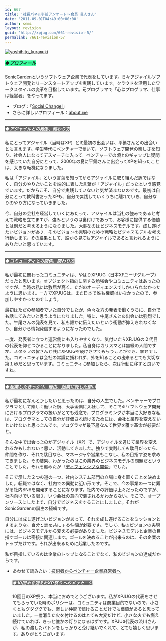 ```yaml
---
id: 667
title: '社長パネル事前アンケート～倉貫 義人さん'
date: '2011-09-02T04:49:00+00:00'
author: semi
layout: revision
guid: 'http://xpjug.com/661-revision-5/'
permalink: /661-revision-5/
---
```


[![](http://xpjug.com/wp-content/uploads/2011/09/yoshihito_kuranuki-150x150.jpg "yoshihito_kuranuki")](http://xpjug.com/wp-content/uploads/2011/09/yoshihito_kuranuki.jpg)

##### <font style="background-color:#33ff99">◆プロフィール</font>

[SonicGarden](http://www.sonicgarden.jp/)というソフトウェア企業で代表をしています。日々アジャイルソフトウェア開発とリーンスタートアップを実践しています。クラウドを活用したワークスタイルの変革を目指しています。元プログラマで「心はプログラマ、仕事は経営者」をやってます。

- ブログ：「[Social Change!](http://kuranuki.sonicgarden.jp/)」
- さらに詳しいプロフィール：[about.me](http://about.me/yoshihito.kuranuki)

---

##### <font color="#ffffff" style="background-color:#696969">◆アジャイルとの関係、関わり方</font>

私にとってアジャイル（当時はXP）との最初の出会いは、平鍋さんとの出会いとも言えます。学生時代にベンチャーで働いて、ソフトウェア開発の楽しさを知り、社会人になってデスマーチに入って、ベンチャーでの頃とのギャップに疑問を感じていた自分にとって、2000年の夏に平鍋さんに出会ってXPを知ったことは、大きな転機になりました。

私は「アジャイル」という言葉を知ってからアジャイルに取り組んだ訳ではなく、自分のやりたいことを端的に表した言葉が「アジャイル」だったという感覚でいます。だからこそ、自分で実践していないと気が済まないのです。最初は自分にとって教科書だったXPも、自分で実践していくうちに離れていき、自分なりのやり方になっていきました。

今、自分の会社を経営していくにあたって、アジャイルは当社の強みであると考えて戦略を立てますが、強みというのは裏付けであって、お客様に提供する価値とは別だと考えるようになりました。大事なのはビジネスモデルです。成し遂げたいビジョンがあり、そのビジョンの実現のための戦略とビジネスモデルを考え行動します。その結果として、誰から見てもアジャイルであると言われるようにありたいと思っています。

---

##### <font color="#ffffff" style="background-color:#696969">◆コミュニティとの関係、関わり方</font>

私が最初に関わったコミュニティは、やはりXPJUG（日本XPユーザグループ）だったと思います。オブジェクト指向に関する勉強会やコミュニティはあったのですが、当時の私には敷居が高く、ただのオーディエンスでしかいられなかったように思います。一方でXPJUGは、まだ日本で誰も権威はいなかったので、参加しやすかったのでしょう。

最初はただの参加者でいた自分でしたが、色々な方の発表を聞くうちに、自分でも話してみたいと思うようになりました。特に、牛尾さんとの出会いは強烈でした。牛尾さんの発表を見て、私も誰かに伝えたいという衝動が抑えきれなくなり、自分から情報発信するようになったのでした。

一度、発表者に立つと運営側にも入りやすくなり、気付いたらXPJUGの２代目の代表を仰せつかることになりました。私自身はカリスマとは無縁の人間ですが、スタッフの皆さんと共にXPJUGを続けさせてもらうことができ、幸せでした。コミュニティは会社の常識に捕われず、外を知ることの出来るとても大切な第１歩だと思っています。コミュニティに参加したら、次は行動に移すと良いですね。

---

##### <font color="#ffffff" style="background-color:#696969">◆起業したきっかけ、理由、起業に託した想い</font>

私が最初になんとかしたいと思ったのは、自分の人生でした。ベンチャーでプログラマとして楽しく働いた後、大手企業に入社して、そこでのソフトウェア開発におけるプログラマの扱いがとても残念で、プログラミングが本当に大好きな私は、プログラマとしての自分が評価され続けるためには、会社と業界を変えないといけないと思ったんです。プログラマが最下層なんて世界を覆す革命が必要だと。

そんな中で出会ったのがアジャイル（XP）で、アジャイルを通じて業界を変えれるかもしれないと思い、活動してきました。独りで実践しても駄目だったら、仲間を作り、それで駄目なら、マネージャや営業もこなし、私の目指す姿を求めてきました。その結果、わかったのはこの業界のビジネスモデルの問題だということでした。それを纏めたが「[ディフェンシブな開発](http://d.hatena.ne.jp/kuranuki/20060116/p1)」でした。

そこで示した２つの道の一つ、社内システム部門の立場に身を置くことを決めました。転職ではなく、社内での異動に近い形です。そこで、今の事業の一つに繋がる社内SNSを開発することになります。社内での評価は上々だったのですが、社内向けでいる限り、いつ会社の意向で潰されるかわからない。そこで、オープンソースにした上で、自分でビジネスをすることにしました。それがSonicGardenの誕生の経緯です。

自分には成し遂げたいビジョンがあって、それを成し遂げることをミッションとするような、自分と志を共にする仲間が必要です。そして、私のビジョンの実現には、ビジネスモデルから変える必要がありました。ビジネスモデルと企業の目指すゴールは密接に関連します。ゴールを決めることが出来るのは、その企業のトップだけです。それが出来るために起業したのです。

私が目指しているのは企業のトップになることでなく、私のビジョンの達成だからです。

- あわせて読みたい：[技術者からベンチャー企業経営者へ](http://kuranuki.sonicgarden.jp/2011/06/post-23.html)  
    ##### <font color="#ffffff" style="background-color:#696969">◆10回めを迎えたXP祭りへのメッセージ</font>
    
    10回目のXP祭り、本当におめでとうございます。私がXPJUGの代表をさせてもらっていた時のポリシーは、コミュニティは商業目的でないので、小さくともグダグダでも、楽しい仲間で続けることだけでも価値があると思っていました。一度消えた火を付けるのはとても大変だけど、小さな火でも燃え続けていれば、きっと誰かの灯りになるはずです。XPJUG代表の渋川さんが、私の渡したバトンをしっかりと受け継いでくれて、とても嬉しく思います。ありがとうございます。